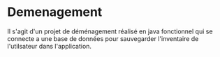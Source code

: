 # Demenagement
Il s'agit d'un projet de déménagement réalisé en java fonctionnel qui se connecte a une base de données pour sauvegarder l'inventaire de l'utilsateur dans l'application.
